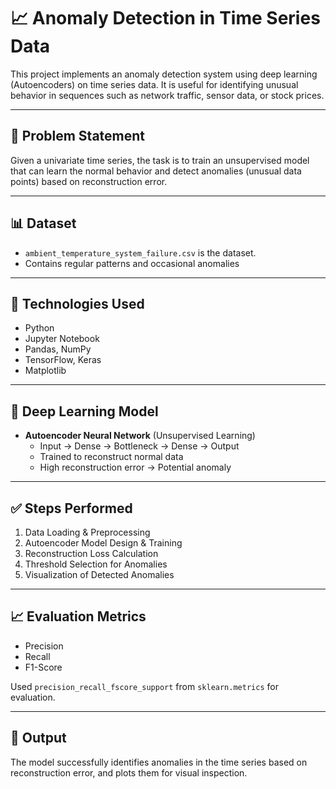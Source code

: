 # 📈 Anomaly Detection in Time Series Data

This project implements an anomaly detection system using deep learning (Autoencoders) on time series data. It is useful for identifying unusual behavior in sequences such as network traffic, sensor data, or stock prices.

---

## 📌 Problem Statement

Given a univariate time series, the task is to train an unsupervised model that can learn the normal behavior and detect anomalies (unusual data points) based on reconstruction error.

---

## 📊 Dataset

- `ambient_temperature_system_failure.csv` is the dataset.
- Contains regular patterns and occasional anomalies

---

## 🔧 Technologies Used

- Python
- Jupyter Notebook
- Pandas, NumPy
- TensorFlow, Keras
- Matplotlib

---

## 🧠 Deep Learning Model

- **Autoencoder Neural Network** (Unsupervised Learning)
  - Input → Dense → Bottleneck → Dense → Output
  - Trained to reconstruct normal data
  - High reconstruction error → Potential anomaly

---

## ✅ Steps Performed

1. Data Loading & Preprocessing
2. Autoencoder Model Design & Training
3. Reconstruction Loss Calculation
4. Threshold Selection for Anomalies
5. Visualization of Detected Anomalies

---

## 📈 Evaluation Metrics

- Precision
- Recall
- F1-Score

Used `precision_recall_fscore_support` from `sklearn.metrics` for evaluation.

---

## 📌 Output

The model successfully identifies anomalies in the time series based on reconstruction error, and plots them for visual inspection.

